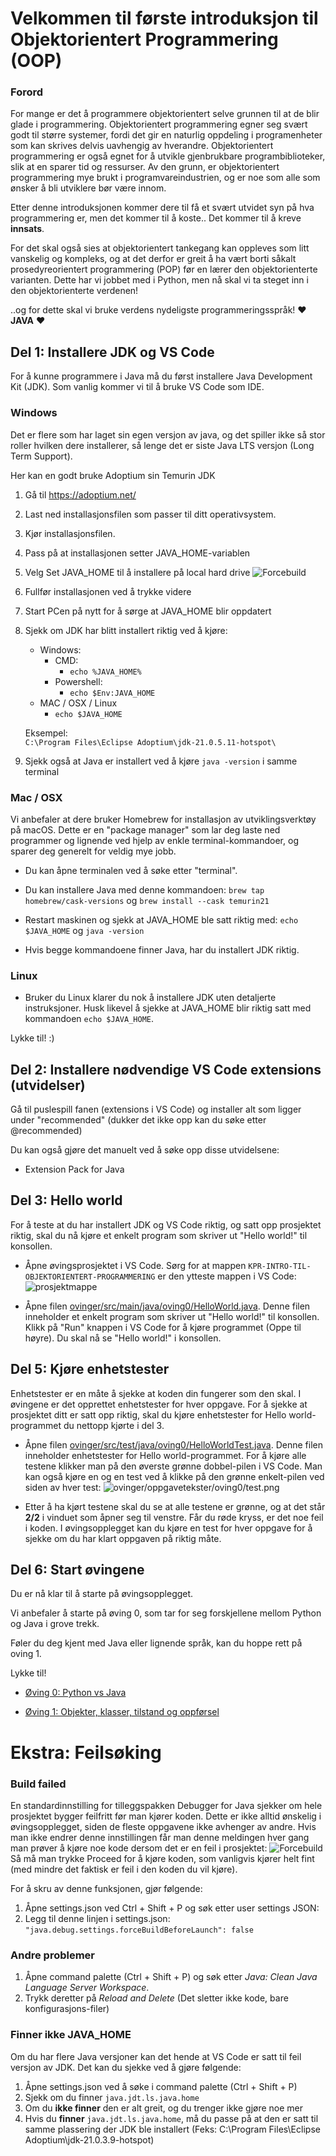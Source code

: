 # Velkommen til første introduksjon til Objektorientert Programmering (OOP)

### Forord

For mange er det å programmere objektorientert selve grunnen til at de blir glade i programmering. Objektorientert programmering egner seg svært godt til større systemer, fordi det gir en naturlig oppdeling i programenheter som kan skrives delvis uavhengig av hverandre. Objektorientert programmering er også egnet for å utvikle gjenbrukbare programbiblioteker, slik at en sparer tid og ressurser. Av den grunn, er objektorientert programmering mye brukt i programvareindustrien, og er noe som alle som ønsker å bli utviklere bør være innom.

Etter denne introduksjonen kommer dere til få et svært utvidet syn på hva programmering er, men det kommer til å koste.. Det kommer til å kreve **innsats**.

For det skal også sies at objektorientert tankegang kan oppleves som litt vanskelig og kompleks, og at det derfor er greit å ha vært borti såkalt prosedyreorientert programmering (POP) før en lærer den objektorienterte varianten. Dette har vi jobbet med i Python, men nå skal vi ta steget inn i den objektorienterte verdenen!

..og for dette skal vi bruke verdens nydeligste programmeringsspråk! ❤️ **JAVA** ❤️

## Del 1: Installere JDK og VS Code

For å kunne programmere i Java må du først installere Java Development Kit (JDK). Som vanlig kommer vi til å bruke VS Code som IDE.

### Windows

Det er flere som har laget sin egen versjon av java, og det spiller ikke så stor roller hvilken dere installerer, så lenge det er siste Java LTS versjon (Long Term Support).

Her kan en godt bruke Adoptium sin Temurin JDK

1. Gå til https://adoptium.net/
2. Last ned installasjonsfilen som passer til ditt operativsystem.
3. Kjør installasjonsfilen.
4. Pass på at installasjonen setter JAVA_HOME-variablen
5. Velg Set JAVA_HOME til å installere på local hard drive
   ![Forcebuild](/ovinger/oppgavetekster/md_bilder/JAVA_HOME.png)
6. Fullfør installasjonen ved å trykke videre
7. Start PCen på nytt for å sørge at JAVA_HOME blir oppdatert
8. Sjekk om JDK har blitt installert riktig ved å kjøre:
   - Windows:
     - CMD:
       - `echo %JAVA_HOME%`
     - Powershell:
       - `echo $Env:JAVA_HOME`
   - MAC / OSX / Linux
     - `echo $JAVA_HOME`

   Eksempel:   
   `C:\Program Files\Eclipse Adoptium\jdk-21.0.5.11-hotspot\`


10. Sjekk også at Java er installert ved å kjøre `java -version` i samme terminal

### Mac / OSX

Vi anbefaler at dere bruker Homebrew for installasjon av utviklingsverktøy på macOS. Dette er en "package manager" som lar deg laste ned programmer og lignende ved hjelp av enkle terminal-kommandoer, og sparer deg generelt for veldig mye jobb.

- Du kan åpne terminalen ved å søke etter "terminal".

- Du kan installere Java med denne kommandoen: `brew tap homebrew/cask-versions` og
  `brew install --cask temurin21`

- Restart maskinen og sjekk at JAVA_HOME ble satt riktig med: `echo $JAVA_HOME` og `java -version`

- Hvis begge kommandoene finner Java, har du installert JDK riktig.

### Linux

- Bruker du Linux klarer du nok å installere JDK uten detaljerte instruksjoner. Husk likevel å sjekke at JAVA_HOME blir riktig satt med kommandoen `echo $JAVA_HOME`.

Lykke til! :)

## Del 2: Installere nødvendige VS Code extensions (utvidelser)

Gå til puslespill fanen (extensions i VS Code) og installer alt som ligger under "recommended" (dukker det ikke opp kan du søke etter @recommended)

Du kan også gjøre det manuelt ved å søke opp disse utvidelsene:

- Extension Pack for Java

## Del 3: Hello world

For å teste at du har installert JDK og VS Code riktig, og satt opp prosjektet riktig, skal du nå kjøre et enkelt program som skriver ut "Hello world!" til konsollen.

- Åpne øvingsprosjektet i VS Code. Sørg for at mappen `KPR-INTRO-TIL-OBJEKTORIENTERT-PROGRAMMERING` er den ytteste mappen i VS Code: ![prosjektmappe](./ovinger/oppgavetekster/md_bilder/Prosjektmappe.png)

- Åpne filen [ovinger/src/main/java/oving0/HelloWorld.java](./ovinger/src/main/java/oving0/HelloWorld.java).
  Denne filen inneholder et enkelt program som skriver ut "Hello world!" til konsollen. Klikk på "Run" knappen i VS Code for å kjøre programmet (Oppe til høyre). Du skal nå se "Hello world!" i konsollen.

## Del 5: Kjøre enhetstester

Enhetstester er en måte å sjekke at koden din fungerer som den skal. I øvingene er det opprettet enhetstester for hver oppgave. For å sjekke at prosjektet ditt er satt opp riktig, skal du kjøre enhetstester for Hello world-programmet du nettopp kjørte i del 3.

- Åpne filen [ovinger/src/test/java/oving0/HelloWorldTest.java](./ovinger/src/test/java/oving0/HelloWorldTest.java). Denne filen inneholder enhetstester for Hello world-programmet. For å kjøre alle testene klikker man på den øverste grønne dobbel-pilen i VS Code. Man kan også kjøre en og en test ved å klikke på den grønne enkelt-pilen ved siden av hver test:
  ![ovinger/oppgavetekster/oving0/test.png](./ovinger/oppgavetekster/md_bilder/Enhetstester.png)

- Etter å ha kjørt testene skal du se at alle testene er grønne, og at det står **2/2** i vinduet som åpner seg til venstre. Får du røde kryss, er det noe feil i koden. I øvingsopplegget kan du kjøre en test for hver oppgave for å sjekke om du har klart oppgaven på riktig måte.

## Del 6: Start øvingene

Du er nå klar til å starte på øvingsopplegget.

Vi anbefaler å starte på øving 0, som tar for seg forskjellene mellom Python og Java i grove trekk.

Føler du deg kjent med Java eller lignende språk, kan du hoppe rett på oving 1.

Lykke til!

- [Øving 0: Python vs Java](./ovinger/oppgavetekster/oving0/python_vs_java.md)

- [Øving 1: Objekter, klasser, tilstand og oppførsel](./ovinger/oppgavetekster/oving1/)

# Ekstra: Feilsøking

### Build failed

En standardinnstilling for tilleggspakken Debugger for Java sjekker om hele prosjektet bygger feilfritt før man kjører koden. Dette er ikke alltid ønskelig i øvingsopplegget, siden de fleste oppgavene ikke avhenger av andre. Hvis man ikke endrer denne innstillingen får man denne meldingen hver gang man prøver å kjøre noe kode dersom det er en feil i prosjektet:
![Forcebuild](/ovinger/oppgavetekster/md_bilder/ForceBuild.png)
Så må man trykke Proceed for å kjøre koden, som vanligvis kjører helt fint (med mindre det faktisk er feil i den koden du vil kjøre).

For å skru av denne funksjonen, gjør følgende:

1. Åpne settings.json ved Ctrl + Shift + P og søk etter user settings JSON:
2. Legg til denne linjen i settings.json:
   `"java.debug.settings.forceBuildBeforeLaunch": false`

### Andre problemer

1. Åpne command palette (Ctrl + Shift + P) og søk etter _Java: Clean Java Language Server Workspace_.
2. Trykk deretter på _Reload and Delete_ (Det sletter ikke kode, bare konfigurasjons-filer)

### Finner ikke JAVA_HOME

Om du har flere Java versjoner kan det hende at VS Code er satt til feil versjon av JDK. Det kan du sjekke ved å gjøre følgende:

1. Åpne settings.json ved å søke i command palette (Ctrl + Shift + P)
2. Sjekk om du finner `java.jdt.ls.java.home`
3. Om du **ikke finner** den er alt greit, og du trenger ikke gjøre noe mer
4. Hvis du **finner** `java.jdt.ls.java.home`, må du passe på at den er satt til samme plassering der JDK ble installert (Feks: C:\\Program Files\\Eclipse Adoptium\\jdk-21.0.3.9-hotspot)
